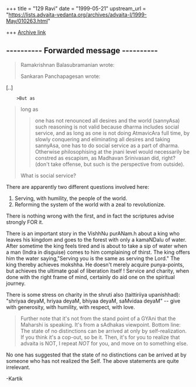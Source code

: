 +++
title = "129 Ravi"
date = "1999-05-21"
upstream_url = "https://lists.advaita-vedanta.org/archives/advaita-l/1999-May/010263.html"

+++
[Archive link](https://lists.advaita-vedanta.org/archives/advaita-l/1999-May/010263.html)

---------- Forwarded message ----------
--------------------------------
> Ramakrishnan Balasubramanian <ramakris at EROLS.COM> wrote:
>
> Sankaran Panchapagesan <panchap at ICSL.UCLA.EDU> wrote:
>
[..]

        >But as
> long as
> >one has not renounced all desires and the world (sannyAsa) such
> reasoning
> >is not valid because dharma includes social service, and as long as
> one is
> >not doing AtmavicAra full time, by slowly conquering and eliminating
> all
> >desires and taking sannyAsa, one has to do social service as a part
> of
> >dharma. Otherwise philosophising at the jnani level would necessarily
> be
> >constred as escapism, as Madhavan Srinivasan did, right? (don't take
> >offense, but such is the perspective from outside).
>
> What is social service?
>
There are apparently two different questions involved here:
1) Serving, with humility, the people of the world.
2) Reforming the system of the world with a zeal to revolutionize.

There is nothing wrong with the first, and in fact the scriptures advise
strongly FOR it.

There is an important story in the VishhNu purANam.h about a king who leaves his
kingdom and goes to the forest with only a kamaNDalu of water. After sometime
the king feels tired and is about to take a sip of water when a man (Indra in
disguise) comes to him complaining of thirst. The king offers him the water
saying,"Serving you is the same as serving the Lord." The king thereby achieves
mokshha. He doesn't merely acquire punya-points, but achieves the ultimate goal
of liberation itself ! Service and charity, when done with the right frame of
mind, certainly do aid one on the spiritual journey.

There is some stress on charity in the shruti also (taittiriiya upanishhad):
"shriyaa deyaM, hriyaa deyaM, bhiyaa deyaM, saMvidaa deyaM" -- give with
generosity, with humility, with respect, with love.

>  Further note that
> it's not from the stand point of a GYAni that the Maharshi is
> speaking. It's from a sAdhakas viewpoint.  Bottom line: The state of
> no distinctions can be arrived at only by self-realization. If you
> think it's a cop-out, so be it. Then, it's for you to realize that
> advaita is NOT, I repeat *NOT* for you, and move on to something else.
>
No one has suggested that the state of no distinctions can be arrived at by
someone who has not realized the Self. The above statements are quite
irrelevant.

-Kartik

